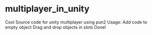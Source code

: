 # multiplayer_in_unity
Cool Source code for unity multiplayer using pun2
Usage:
Add code to empty object
Drag and drop objects in slots
Done!
